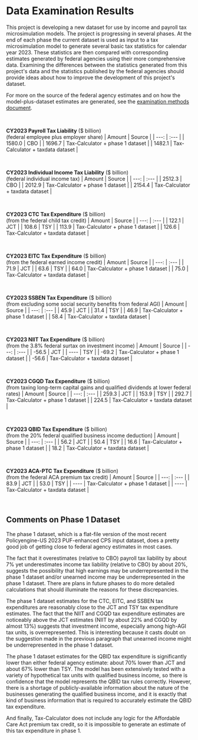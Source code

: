 Data Examination Results
========================

This project is developing a new dataset for use by income and payroll
tax microsimulation models.  The project is progressing in several
phases.  At the end of each phase the current dataset is used as input
to a tax microsimulation model to generate several basic tax
statistics for calendar year 2023.  These statistics are then compared
with corresponding estimates generated by federal agencies using their
more comprehensive data.  Examining the differences between the
statistics generated from this project's data and the statistics
published by the federal agencies should provide ideas about how to
improve the development of this project's dataset.

For more on the source of the federal agency estimates and on how the
model-plus-dataset estimates are generated, see the [examination
methods document](./methods.md).

<br>

**CY2023 Payroll Tax Liability** ($ billion)<br>
(federal employee plus employer share)
| Amount | Source |
| ---:   | :---   |
| 1580.0 | CBO    |
| 1696.7 | Tax-Calculator + phase 1 dataset |
| 1482.1 | Tax-Calculator + taxdata dataset |

<br>

**CY2023 Individual Income Tax Liability** ($ billion)<br>
(federal individual income tax)
| Amount | Source |
| ---:   | :---   |
| 2512.3 | CBO    |
| 2012.9 | Tax-Calculator + phase 1 dataset |
| 2154.4 | Tax-Calculator + taxdata dataset |

<br>

**CY2023 CTC Tax Expenditure** ($ billion)<br>
(from the federal child tax credit)
| Amount | Source |
| ---:   | :---   |
| 122.1  | JCT    |
| 108.6  | TSY    |
| 113.9  | Tax-Calculator + phase 1 dataset |
| 126.6  | Tax-Calculator + taxdata dataset |

<br>

**CY2023 EITC Tax Expenditure** ($ billion)<br>
(from the federal earned income credit)
| Amount | Source |
| ---:   | :---   |
| 71.9   | JCT    |
| 63.6   | TSY    |
| 64.0   | Tax-Calculator + phase 1 dataset |
| 75.0   | Tax-Calculator + taxdata dataset |

<br>

**CY2023 SSBEN Tax Expenditure** ($ billion)<br>
(from excluding some social security benefits from federal AGI)
| Amount | Source |
| ---:   | :---   |
| 45.9   | JCT    |
| 31.4   | TSY    |
| 46.9   | Tax-Calculator + phase 1 dataset |
| 58.4   | Tax-Calculator + taxdata dataset |

<br>

**CY2023 NIIT Tax Expenditure** ($ billion)<br>
(from the 3.8% federal surtax on investment income)
| Amount | Source |
| ---:   | :---   |
| -56.5  | JCT    |
| ----   | TSY    |
| -69.2  | Tax-Calculator + phase 1 dataset |
| -56.6  | Tax-Calculator + taxdata dataset |

<br>

**CY2023 CGQD Tax Expenditure** ($ billion)<br>
(from taxing long-term capital gains and qualified dividends at lower federal rates)
| Amount | Source |
| ---:   | :---   |
| 259.3  | JCT    |
| 153.9  | TSY    |
| 292.7  | Tax-Calculator + phase 1 dataset |
| 224.5  | Tax-Calculator + taxdata dataset |

<br>

**CY2023 QBID Tax Expenditure** ($ billion)<br>
(from the 20% federal qualified business income deduction)
| Amount | Source |
| ---:   | :---   |
| 56.2   | JCT    |
| 50.4   | TSY    |
| 16.6   | Tax-Calculator + phase 1 dataset |
| 18.2   | Tax-Calculator + taxdata dataset |

<br>

**CY2023 ACA-PTC Tax Expenditure** ($ billion)<br>
(from the federal ACA premium tax credit)
| Amount | Source |
| ---:   | :---   |
| 83.9   | JCT    |
| 53.0   | TSY    |
| ----   | Tax-Calculator + phase 1 dataset |
| ----   | Tax-Calculator + taxdata dataset |

<br>

Comments on Phase 1 Dataset
---------------------------

The phase 1 dataset, which is a flat-file version of the most recent
Policyengine-US 2023 PUF-enhanced CPS input dataset, does a pretty
good job of getting close to federal agency estimates in most cases.

The fact that it overestimates (relative to CBO) payroll tax liability
by about 7% yet underestimates income tax liability (relative to CBO)
by about 20%, suggests the possibility that high earnings may be
underrepresented in the phase 1 dataset and/or unearned income may be
underrepresented in the phase 1 dataset.  There are plans in future
phases to do more detailed calculations that should illuminate the
reasons for these discrepancies.

The phase 1 dataset estimates for the CTC, EITC, and SSBEN tax
expenditures are reasonably close to the JCT and TSY tax expenditure
estimates.  The fact that the NIIT and CGQD tax expenditure estimates
are noticeably above the JCT estimates (NIIT by about 22% and CGQD by
almost 13%) suggests that investment income, especially among high-AGI
tax units, is overrepresented.  This is interesting because it casts
doubt on the suggestion made in the previous paragraph that unearned
income might be underrepresented in the phase 1 dataset.

The phase 1 dataset estimates for the QBID tax expenditure is
significantly lower than either federal agency estimate: about 70%
lower than JCT and about 67% lower than TSY.  The model has been
extensively tested with a variety of hypothetical tax units with
qualified business income, so there is confidence that the model
represents the QBID tax rules correctly.  However, there is a
shortage of publicly-available information about the nature of
the businesses generating the qualified business income, and it
is exactly that kind of business information that is required
to accurately estimate the QBID tax expenditure.

And finally, Tax-Calculator does not include any logic for the
Affordable Care Act premium tax credit, so it is impossible to
generate an estimate of this tax expenditure in phase 1.



